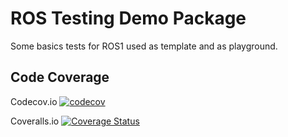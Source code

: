 # ROS Testing Demo Package
Some basics tests for ROS1 used as template and as playground.

## Code Coverage

Codecov.io [![codecov](https://codecov.io/gh/agutenkunst/ros_testing_demo_pkg/branch/main/graph/badge.svg?token=FJR4JAC4J0)](https://codecov.io/gh/agutenkunst/ros_testing_demo_pkg)

Coveralls.io [![Coverage Status](https://coveralls.io/repos/github/agutenkunst/ros_testing_demo_pkg/badge.svg)](https://coveralls.io/github/agutenkunst/ros_testing_demo_pkg?branch=pr-coverage)